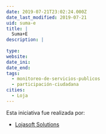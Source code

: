 ```yaml
---
date: 2019-07-21T23:02:24.000Z
date_last_modified: 2019-07-21
uid: suma-e
title: |
  Suma+E
description: |
  
type: 
website: 
date_ini: 
date_end: 
tags:
  - monitoreo-de-servicios-publicos
  - participación-ciudadana
cities: 
  - Loja
---
```


Esta iniciativa fue realizada por:

- [Lojasoft Solutions](/organizaciones/lojasoft-solutions)
